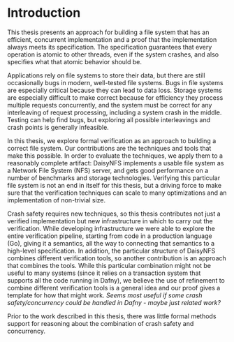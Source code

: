 # Introduction

This thesis presents an approach for building a file system that has an
efficient, concurrent implementation and a proof that the implementation always
meets its specification. The specification guarantees that every operation is
atomic to other threads, even if the system crashes, and also specifies what
that atomic behavior should be.

Applications rely on file systems to store their data, but there are still
occasionally bugs in modern, well-tested file systems. Bugs in file systems are
especially critical because they can lead to data loss. Storage systems are
especially difficult to make correct because for efficiency they process
multiple requests concurrently, and the system must be correct for any
interleaving of request processing, including a system crash in the middle.
Testing can help find bugs, but exploring all possible interleavings and crash
points is generally infeasible.

In this thesis, we explore formal verification as an approach to building a
correct file system. Our contributions are the techniques and tools that make
this possible. In order to evaluate the techniques, we apply them to a
reasonably complete artifact: DaisyNFS implements a usable file system as a
Network File System (NFS) server, and gets good performance on a number of
benchmarks and storage technologies. Verifying this particular file system is
not an end in itself for this thesis, but a driving force to make sure that the
verification techniques can scale to many optimizations and an implementation of
non-trivial size.

Crash safety requires new techniques, so this thesis contributes not just a
verified implementation but new infrastructure in which to carry out the
verification. While developing infrastructure we were able to explore the entire
verification pipeline, starting from code in a production language (Go), giving
it a semantics, all the way to connecting that semantics to a high-level
specification. In addition, the particular structure of DaisyNFS combines
different verification tools, so another contribution is an approach that
combines the tools. While this particular combination might not be useful to
many systems (since it relies on a transaction system that supports all the code
running in Dafny), we believe the use of refinement to combine different
verification tools is a general idea and our proof gives a template for how that
might work. _Seems most useful if some crash safety/concurrency could be handled
in Dafny - maybe just related work?_

Prior to the work described in this thesis, there was little formal methods
support for reasoning about the combination of crash safety and concurrency.
